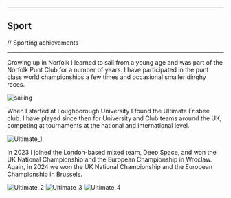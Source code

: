 ***
## Sport
// Sporting achievements

***

Growing up in Norfolk I learned to sail from a young age and was part of the Norfolk Punt Club for a number of years. I have participated in the punt class world championships a few times and occasional smaller dinghy races.

![sailing](https://john-savill.github.io/Media/18d193db-b3bd-4450-b882-b11a5aabf37e.JPG "Sailing at the Punt World Championships")

When I started at Loughborough University I found the Ultimate Frisbee club. I have played since then for University and Club teams around the UK, competing at tournaments at the national and international level.

![Ultimate_1](https://john-savill.github.io/Media/DSC_1549_Original.jpg "European Championships Semi Final 2023")

In 2023 I joined the London-based mixed team, Deep Space, and won the UK National Championship and the European Championship in Wroclaw. Again, in 2024 we won the UK National Championship and the European Championship in Brussels.

![Ultimate_2](https://john-savill.github.io/Media/e677f38b-fd03-4c60-a333-600cc8544f33.JPG "UK National Champions 2023")
![Ultimate_3](https://john-savill.github.io/Media/0ad2208c-67c6-4f27-8b7f-ca4edbd2e9c3.JPG "European Champions 2024")
![Ultimate_4](https://john-savill.github.io/Media/IMG_7758.jpg "UK Windfarm Tour 2022")


